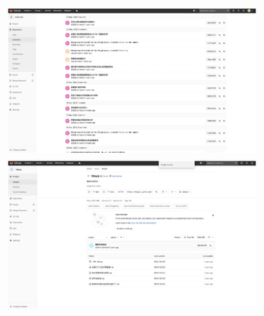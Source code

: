 ![image-20220331151213022](https://raw.githubusercontent.com/zbsilent/imag/main/img/2022/image-20220331151213022.png)

![image-20220331151319203](https://raw.githubusercontent.com/zbsilent/imag/main/img/2022/image-20220331151319203.png)